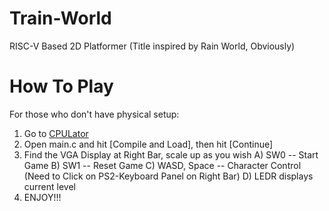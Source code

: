 # Train-World
RISC-V Based 2D Platformer (Title inspired by Rain World, Obviously)

# How To Play
For those who don't have physical setup:
1. Go to [CPULator](https://cpulator.01xz.net/?sys=rv32-de1soc)
2. Open main.c and hit [Compile and Load], then hit [Continue]
3. Find the VGA Display at Right Bar, scale up as you wish
   A) SW0 -- Start Game
   B) SW1 -- Reset Game
   C) WASD, Space -- Character Control (Need to Click on PS2-Keyboard Panel on Right Bar)
   D) LEDR displays current level
4. ENJOY!!!
